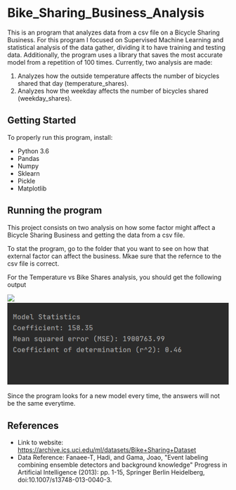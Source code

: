 # Bike_Sharing_Business_Analysis
This is an program that analyzes data from a csv file on a Bicycle Sharing Business. For this program I focused on Supervised Machine Learning and statistical analysis of the data gather, dividing it to have training and testing data. Additionally, the program uses a library that saves the most accurate model from a repetition of 100 times. Currently, two analysis are made: 
1) Analyzes how the outside temperature affects the number of bicycles shared that day (temperature_shares).
2) Analyzes how the weekday affects the number of bicycles shared (weekday_shares).

Getting Started
-
To properly run this program, install:
- Python 3.6
- Pandas
- Numpy
- Sklearn
- Pickle
- Matplotlib

Running the program
-
This project consists on two analysis on how some factor might affect a Bicycle Sharing Business and getting the data from a csv file.

To stat the program, go to the folder that you want to see on how that external factor can affect the business. Mkae sure that the refernce to the csv file is correct.

For the Temperature vs Bike Shares analysis, you should get the following output

<img src='images/graphs.PNG' width=250>

<img src='images/Model_stats.PNG' width250>

Since the program looks for a new model every time, the answers will not be the same everytime.

References
-
- Link to website: https://archive.ics.uci.edu/ml/datasets/Bike+Sharing+Dataset
- Data Reference: Fanaee-T, Hadi, and Gama, Joao, "Event labeling combining ensemble detectors and background knowledge" Progress in Artificial Intelligence (2013): pp. 1-15, Springer Berlin Heidelberg, doi:10.1007/s13748-013-0040-3.
